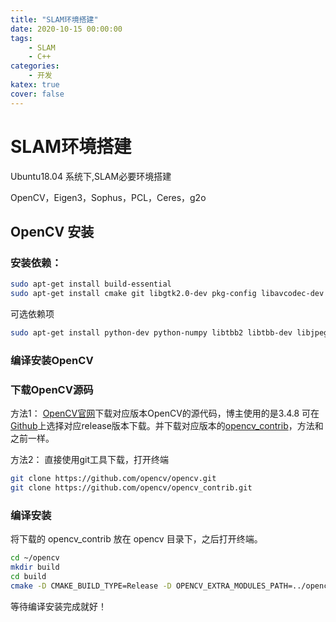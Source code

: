 ```yaml
---
title: "SLAM环境搭建"
date: 2020-10-15 00:00:00
tags: 
    - SLAM
    - C++
categories:
    - 开发
katex: true
cover: false
---
```


# SLAM环境搭建

Ubuntu18.04 系统下,SLAM必要环境搭建

OpenCV，Eigen3，Sophus，PCL，Ceres，g2o

<!--more-->

## OpenCV 安装

### 安装依赖：

```bash
sudo apt-get install build-essential
sudo apt-get install cmake git libgtk2.0-dev pkg-config libavcodec-dev libavformat-dev libswscale-dev
```
可选依赖项
```bash
sudo apt-get install python-dev python-numpy libtbb2 libtbb-dev libjpeg-dev libpng-dev libtiff-dev libjasper-dev libdc1394-22-dev
```
### 编译安装OpenCV

### 下载OpenCV源码
方法1：
[OpenCV官网][1]下载对应版本OpenCV的源代码，博主使用的是3.4.8
可在[Github][2]上选择对应release版本下载。并下载对应版本的[opencv_contrib][3]，方法和之前一样。

  [1]: https://opencv.org/
  [2]:https://github.com/opencv/opencv
  [3]:https://github.com/opencv/opencv_contrib

方法2：
直接使用git工具下载，打开终端

```bash
git clone https://github.com/opencv/opencv.git
git clone https://github.com/opencv/opencv_contrib.git
```

### 编译安装

将下载的 opencv_contrib 放在 opencv 目录下，之后打开终端。

```bash
cd ~/opencv
mkdir build
cd build
cmake -D CMAKE_BUILD_TYPE=Release -D OPENCV_EXTRA_MODULES_PATH=../opencv_contrib/modules/ -D CMAKE_INSTALL_PREFIX=/usr/local ..
```

等待编译安装完成就好！